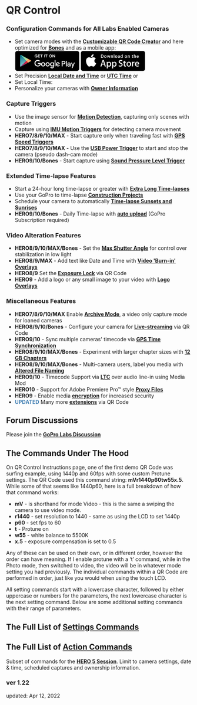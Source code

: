 # QR Control

<script src="../jquery.min.js"></script>
<script src="../qrcodeborder.js"></script>
<style>
        #qrcode{
            width: 100%;
        }
        div{
            width: 100%;
            display: inline-block;
        }
</style>

### Configuration Commands for All Labs Enabled Cameras
* Set camera modes with the [**Customizable QR Code Creator**](./custom) and here optimized for [**Bones**](./custom)
and as a mobile app:<br>
[![google play](google-play-823.png)](https://play.google.com/store/apps/details?id=com.miscdata.qrcontrol)
[![apple app store](apple-store-823.png)](https://apps.apple.com/us/app/gopro-app/id1518134202)
* Set Precision [**Local Date and Time**](./precisiontime) or [**UTC Time**](./precisiontime_utc) or
* <div id="qrcode">Set Local Time:</div>
* Personalize your cameras with [**Owner Information**](./owner)

### Capture Triggers 
* Use the image sensor for [**Motion Detection**](./motion), capturing only scenes with motion
* Capture using [**IMU Motion Triggers**](./imutrigger) for detecting camera movement
* **HERO7/8/9/10/MAX** - Start capture only when traveling fast with [**GPS Speed Triggers**](./speedtrigger) 
* **HERO7/8/9/10/MAX** - Use the [**USB Power Trigger**](./usb) to start and stop the camera (pseudo dash-cam mode)
* **HERO9/10/Bones** - Start capture using [**Sound Pressure Level Trigger**](./spltrigger)

### Extended Time-lapse Features 
* Start a 24-hour long time-lapse or greater with [**Extra Long Time-lapses**](./longtimelapse)
* Use your GoPro to time-lapse [**Construction Projects**](./construction)
* Schedule your camera to automatically [**Time-lapse Sunsets and Sunrises**](./solartimelapse)
* **HERO9/10/Bones** - Daily Time-lapse with [**auto upload**](./dailytl) (GoPro Subscription required)

### Video Alteration Features
* **HERO8/9/10/MAX/Bones** - Set the [**Max Shutter Angle**](./maxshut) for control over stabilization in low light
* **HERO8/9/MAX** - Add text like Date and Time with [**Video 'Burn-in' Overlays**](./overlays)
* **HERO8/9** Set the [**Exposure Lock**](./explock) via QR Code
* **HERO9** - Add a logo or any small image to your video with [**Logo Overlays**](./logo)

### Miscellaneous Features
* **HERO7/8/9/10/MAX** Enable [**Archive Mode**](./archive), a video only capture mode for loaned cameras 
* **HERO8/9/10/Bones** - Configure your camera for [**Live-streaming**](./rtmp) via QR Code
* **HERO9/10** - Sync multiple cameras' timecode via [**GPS Time Synchronization**](./gpssync)
* **HERO8/9/10/MAX/Bones** - Experiment with larger chapter sizes with [**12 GB Chapters**](./chapters)
* **HERO8/9/10/MAX/Bones** - Multi-camera users, label you media with [**Altered File Naming**](./basename)
* **HERO9/10** - Timecode Support via [**LTC**](./ltc) over audio line-in using Media Mod 
* **HERO10** - Support for Adobe Premiere Pro™ style [**Proxy Files**](./proxies) 
* **HERO9** - Enable media [**encryption**](./encrypt) for increased security
* <span style="color:steelblue">**UPDATED**</span> Many more [**extensions**](./extensions) via QR Code

## Forum Discussions 

Please join the [**GoPro Labs Discussion**](https://community.gopro.com/s/gopro-labs)

## The Commands Under The Hood 

On QR Control Instructions page, one of the first demo QR Code was surfing example, using 1440p and 60fps with some custom Protune settings. The QR Code used this command string: **mVr1440p60tw55x.5**. While some of that seems like 1440p60, here is a full breakdown of how that command works:

* **mV** - is shorthand for mode Video - this is the same a swiping the camera to use video mode.
* **r1440** - set resolution to 1440 - same as using the LCD to set 1440p
* **p60** - set fps to 60 
* **t** - Protune on
* **w55** - white balance to 5500K
* **x.5** - exposure compensation is set to 0.5
  
Any of these can be used on their own, or in different order, however the order can have meaning.  If I enable protune with a ‘t’ command, while in the Photo mode, then switched to video, the video will be in whatever mode setting you had previously. The individual commands within a QR Code are performed in order, just like you would when using the touch LCD.

All setting commands start with a lowercase character, followed by either uppercase or numbers for the parameters, the next lowercase character is the next setting command. Below are some additional setting commands with their range of parameters.

## The Full List of [**Settings Commands**](./settings)

## The Full List of [**Action Commands**](./actions)

Subset of commands for the [**HERO 5 Session**](./session5). Limit to camera settings, date & time, scheduled captures and ownership information.


### ver 1.22
updated: Apr 12, 2022


<script>
var once = true;
var qrcode;
var cmd = "";

function makeQR() {	
  if(once === true)
  {
    qrcode = new QRCode(document.getElementById("qrcode"), 
    {
      text : "oT0",
      width : 360,
      height : 360,
      correctLevel : QRCode.CorrectLevel.M
    });
    once = false;
  }
}
function padTime(i) {
  if (i < 10) {i = "0" + i;}  // add zero in front of numbers < 10
  return i;
}
function timeLoop()
{
  var today;
  var yy,mm,dd,h,m,s;
  
  today = new Date();
  yy = today.getFullYear() - 2000;
  mm = today.getMonth() + 1;
  dd = today.getDate();
  h = today.getHours();
  m = today.getMinutes();
  s = today.getSeconds();
  ms = today.getMilliseconds();
  yy = padTime(yy);
  mm = padTime(mm);
  dd = padTime(dd);
  h = padTime(h);
  m = padTime(m);
  s = padTime(s);
  


  cmd = "oT" + yy + mm + dd + h + m + s;
  qrcode.clear(); 
  qrcode.makeCode(cmd);
 
  var t = setTimeout(timeLoop, 500);
}

function myReloadFunction() {
  location.reload();
}

makeQR();
timeLoop();

</script>
